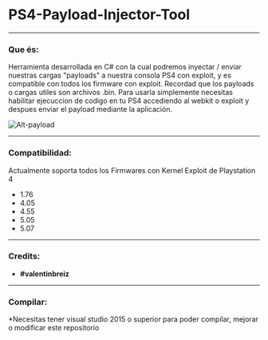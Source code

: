 # PS4-Payload-Injector-Tool

---

### Que és:

Herramienta desarrollada en C# con la cual podremos inyectar / enviar nuestras cargas "payloads" a nuestra consola PS4 con exploit, y es compatible con todos los firmware con exploit. Recordad que los payloads o cargas utiles son archivos .bin. Para usarla simplemente necesitas habilitar ejecuccion de codigo en tu PS4 accediendo al webkit o exploit y despues enviar el payload mediante la aplicación.

![Alt-payload](https://k62.kn3.net/F/1/4/D/3/1/6A9.png)

---

### Compatibilidad:

Actualmente soporta todos los Firmwares con Kernel Exploit de Playstation 4

- 1.76
- 4.05
- 4.55
- 5.05
- 5.07

---

### Credits:

- **#valentinbreiz**

---

### Compilar:

*Necesitas tener visual studio 2015 o superior para poder compilar, mejorar o modificar este repositorio
